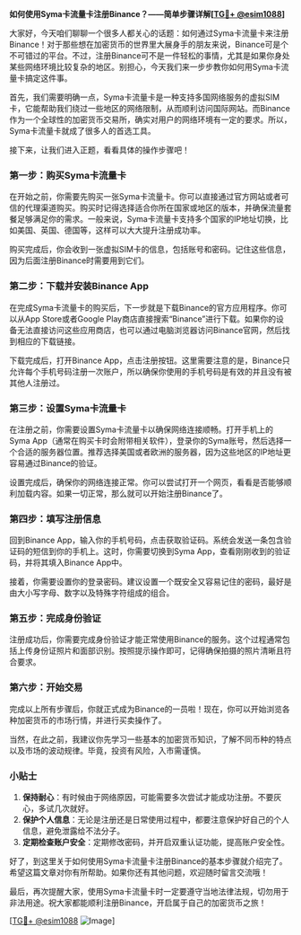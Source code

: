 **如何使用Syma卡流量卡注册Binance？——简单步骤详解[[TG💪+ @esim1088](https://t.me/s/esim1088)]**

大家好，今天咱们聊聊一个很多人都关心的话题：如何通过Syma卡流量卡来注册Binance！对于那些想在加密货币的世界里大展身手的朋友来说，Binance可是个不可错过的平台。不过，注册Binance可不是一件轻松的事情，尤其是如果你身处某些网络环境比较复杂的地区。别担心，今天我们来一步步教你如何用Syma卡流量卡搞定这件事。

首先，我们需要明确一点，Syma卡流量卡是一种支持多国网络服务的虚拟SIM卡，它能帮助我们绕过一些地区的网络限制，从而顺利访问国际网站。而Binance作为一个全球性的加密货币交易所，确实对用户的网络环境有一定的要求。所以，Syma卡流量卡就成了很多人的首选工具。

接下来，让我们进入正题，看看具体的操作步骤吧！

### 第一步：购买Syma卡流量卡

在开始之前，你需要先购买一张Syma卡流量卡。你可以直接通过官方网站或者可信的代理渠道购买。购买时记得选择适合你所在国家或地区的版本，并确保流量套餐足够满足你的需求。一般来说，Syma卡流量卡支持多个国家的IP地址切换，比如美国、英国、德国等，这样可以大大提升注册成功率。

购买完成后，你会收到一张虚拟SIM卡的信息，包括账号和密码。记住这些信息，因为后面注册Binance时需要用到它们。

### 第二步：下载并安装Binance App

在完成Syma卡流量卡的购买后，下一步就是下载Binance的官方应用程序。你可以从App Store或者Google Play商店直接搜索“Binance”进行下载。如果你的设备无法直接访问这些应用商店，也可以通过电脑浏览器访问Binance官网，然后找到相应的下载链接。

下载完成后，打开Binance App，点击注册按钮。这里需要注意的是，Binance只允许每个手机号码注册一次账户，所以确保你使用的手机号码是有效的并且没有被其他人注册过。

### 第三步：设置Syma卡流量卡

在注册之前，你需要设置Syma卡流量卡以确保网络连接顺畅。打开手机上的Syma App（通常在购买卡时会附带相关软件），登录你的Syma账号，然后选择一个合适的服务器位置。推荐选择美国或者欧洲的服务器，因为这些地区的IP地址更容易通过Binance的验证。

设置完成后，确保你的网络连接正常。你可以尝试打开一个网页，看看是否能够顺利加载内容。如果一切正常，那么就可以开始注册Binance了。

### 第四步：填写注册信息

回到Binance App，输入你的手机号码，点击获取验证码。系统会发送一条包含验证码的短信到你的手机上。这时，你需要切换到Syma App，查看刚刚收到的验证码，并将其填入Binance App中。

接着，你需要设置你的登录密码。建议设置一个既安全又容易记住的密码，最好是由大小写字母、数字以及特殊字符组成的组合。

### 第五步：完成身份验证

注册成功后，你需要完成身份验证才能正常使用Binance的服务。这个过程通常包括上传身份证照片和面部识别。按照提示操作即可，记得确保拍摄的照片清晰且符合要求。

### 第六步：开始交易

完成以上所有步骤后，你就正式成为Binance的一员啦！现在，你可以开始浏览各种加密货币的市场行情，并进行买卖操作了。

当然，在此之前，我建议你先学习一些基本的加密货币知识，了解不同币种的特点以及市场的波动规律。毕竟，投资有风险，入市需谨慎。

### 小贴士

1. **保持耐心**：有时候由于网络原因，可能需要多次尝试才能成功注册。不要灰心，多试几次就好。
2. **保护个人信息**：无论是注册还是日常使用过程中，都要注意保护好自己的个人信息，避免泄露给不法分子。
3. **定期检查账户安全**：定期修改密码，并开启双重认证功能，提高账户安全性。

好了，到这里关于如何使用Syma卡流量卡注册Binance的基本步骤就介绍完了。希望这篇文章对你有所帮助。如果你还有其他问题，欢迎随时留言交流哦！

最后，再次提醒大家，使用Syma卡流量卡时一定要遵守当地法律法规，切勿用于非法用途。祝大家都能顺利注册Binance，开启属于自己的加密货币之旅！

[[TG💪+ @esim1088](https://t.me/s/esim1088) ![Image](https://i.postimg.cc/4NQfJmqS/Snipaste-2025-05-13-00-14-12.png)]